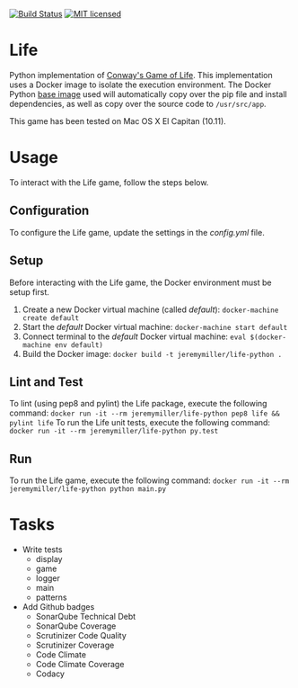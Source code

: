 [![Build Status](https://travis-ci.org/jeremy-miller/life-python.svg?branch=master)](https://travis-ci.org/jeremy-miller/life-python)
[![MIT licensed](https://img.shields.io/badge/license-MIT-blue.svg)](https://raw.githubusercontent.com/hyperium/hyper/master/LICENSE)

# Life
Python implementation of [Conway's Game of Life](https://en.wikipedia.org/wiki/Conway%27s_Game_of_Life).
This implementation uses a Docker image to isolate the execution environment.  The Docker Python [base image](https://hub.docker.com/_/python/)
used will automatically copy over the pip file and install dependencies, as well as copy over the source code to ```/usr/src/app```.

This game has been tested on Mac OS X El Capitan (10.11).

# Usage
To interact with the Life game, follow the steps below.

## Configuration
To configure the Life game, update the settings in the *config.yml* file.

## Setup
Before interacting with the Life game, the Docker environment must be setup first.

1. Create a new Docker virtual machine (called *default*): ```docker-machine create default```
2. Start the *default* Docker virtual machine: ```docker-machine start default```
3. Connect terminal to the *default* Docker virtual machine: ```eval $(docker-machine env default)```
4. Build the Docker image: ```docker build -t jeremymiller/life-python .```

## Lint and Test
To lint (using pep8 and pylint) the Life package, execute the following command: ```docker run -it --rm jeremymiller/life-python pep8 life && pylint life```
To run the Life unit tests, execute the following command: ```docker run -it --rm jeremymiller/life-python py.test```

## Run
To run the Life game, execute the following command: ```docker run -it --rm jeremymiller/life-python python main.py```

# Tasks
- Write tests
    - display
    - game
    - logger
    - main
    - patterns
- Add Github badges
    - SonarQube Technical Debt
    - SonarQube Coverage
    - Scrutinizer Code Quality
    - Scrutinizer Coverage
    - Code Climate
    - Code Climate Coverage
    - Codacy

